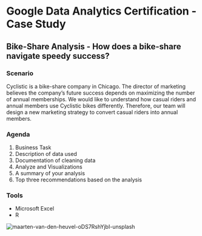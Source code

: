 # Google Data Analytics Certification - Case Study
  ## Bike-Share Analysis - How does a bike-share navigate speedy success?
  
  ### Scenario
  Cyclistic is a bike-share company in Chicago. The director of marketing believes the company’s future success depends on maximizing the number of annual memberships. We would  like to understand how casual riders and annual members use Cyclistic bikes differently. Therefore, our team will design a new marketing strategy to convert casual riders into annual members. 
  
  ### Agenda 
1.	Business Task
2.	Description of data used
3.	Documentation of cleaning data
4.	Analyze and Visualizations
5.	A summary of your analysis
6.	Top three recommendations based on the analysis

### Tools
- Microsoft Excel
- R
  
![maarten-van-den-heuvel-oDS7RshYjbI-unsplash](https://user-images.githubusercontent.com/85041697/126719434-93c056b1-5bce-4670-8e72-630057381f7c.jpg)
